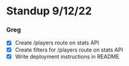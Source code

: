 # Standup 9/12/22

### Greg

- [x] Create /players route on stats API
- [x] Create filters for /players route on stats API
- [x] Write deployment instructions in README
